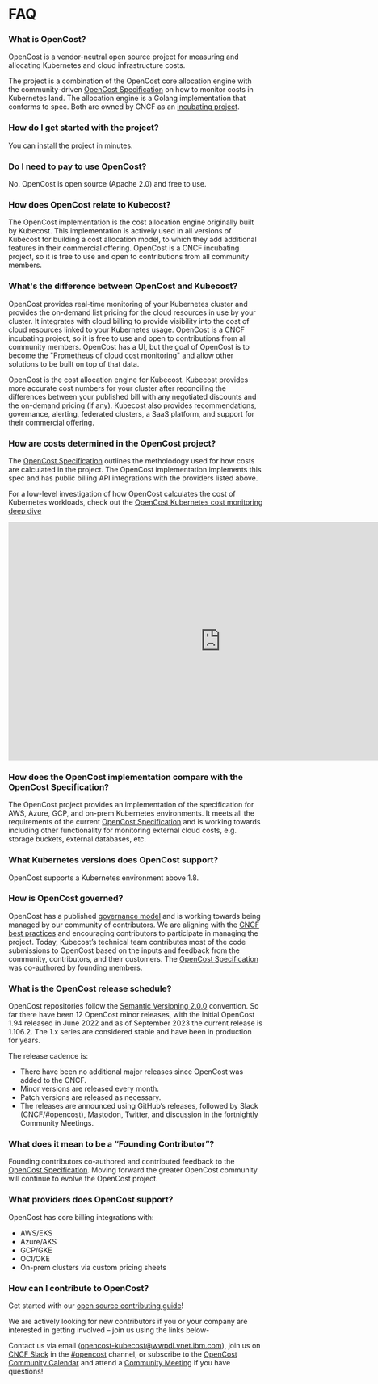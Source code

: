 # FAQ

### What is OpenCost?

OpenCost is a vendor-neutral open source project for measuring and allocating Kubernetes and cloud infrastructure costs.

The project is a combination of the OpenCost core allocation engine with the community-driven [OpenCost Specification](specification) on how to monitor costs in Kubernetes land. The allocation engine is a Golang implementation that conforms to spec. Both are owned by CNCF as an [incubating project](https://www.cncf.io/projects/).

### How do I get started with the project?

You can [install](installation/install) the project in minutes.

### Do I need to pay to use OpenCost?

No. OpenCost is open source (Apache 2.0) and free to use.

### How does OpenCost relate to Kubecost?

The OpenCost implementation is the cost allocation engine originally built by Kubecost. This implementation is actively used in all versions of Kubecost for building a cost allocation model, to which they add additional features in their commercial offering. OpenCost is a CNCF incubating project, so it is free to use and open to contributions from all community members.

### What's the difference between OpenCost and Kubecost?

OpenCost provides real-time monitoring of your Kubernetes cluster and provides the on-demand list pricing for the cloud resources in use by your cluster. It integrates with cloud billing to provide visibility into the cost of cloud resources linked to your Kubernetes usage. OpenCost is a CNCF incubating project, so it is free to use and open to contributions from all community members. OpenCost has a UI, but the goal of OpenCost is to become the "Prometheus of cloud cost monitoring" and allow other solutions to be built on top of that data.

OpenCost is the cost allocation engine for Kubecost. Kubecost provides more accurate cost numbers for your cluster after reconciling the differences between your published bill with any negotiated discounts and the on-demand pricing (if any). Kubecost also provides recommendations, governance, alerting, federated clusters, a SaaS platform, and support for their commercial offering.

### How are costs determined in the OpenCost project?

The [OpenCost Specification](specification) outlines the metholodogy used for how costs are calculated in the project. The OpenCost implementation implements this spec and has public billing API integrations with the providers listed above.

For a low-level investigation of how OpenCost calculates the cost of Kubernetes workloads, check out the [OpenCost Kubernetes cost monitoring deep dive](https://www.youtube.com/watch?v=P46g6go2KEk)
<iframe width="840" height="472" src="https://www.youtube.com/embed/P46g6go2KEk?si=h63Nv_9mXTgFJxcb" title="OpenCost Kubernetes cost monitoring deep dive" frameborder="0" allow="accelerometer; autoplay; clipboard-write; encrypted-media; gyroscope; picture-in-picture; web-share" allowfullscreen></iframe>

### How does the OpenCost implementation compare with the OpenCost Specification?

The OpenCost project provides an implementation of the specification for AWS, Azure, GCP, and on-prem Kubernetes environments. It meets all the requirements of the current [OpenCost Specification](specification) and is working towards including other functionality for monitoring external cloud costs, e.g. storage buckets, external databases, etc.

### What Kubernetes versions does OpenCost support?

OpenCost supports a Kubernetes environment above 1.8.

### How is OpenCost governed?

OpenCost has a published [governance model](https://github.com/opencost/opencost/blob/develop/GOVERNANCE.md) and is working towards being managed by our community of contributors. We are aligning with the [CNCF best practices](https://www.cncf.io/blog/2019/08/30/cncf-technical-principles-and-open-governance-success/) and encouraging contributors to participate in managing the project. Today, Kubecost’s technical team contributes most of the code submissions to OpenCost based on the inputs and feedback from the community, contributors, and their customers. The [OpenCost Specification](specification) was co-authored by founding members.

### What is the OpenCost release schedule?

OpenCost repositories follow the [Semantic Versioning 2.0.0](https://semver.org/) convention. So far there have been 12 OpenCost minor releases, with the initial OpenCost 1.94 released in June 2022 and as of September 2023 the current release is 1.106.2. The 1.x series are considered stable and have been in production for years.

The release cadence is:
* There have been no additional major releases since OpenCost was added to the CNCF.
* Minor versions are released every month.
* Patch versions are released as necessary.
* The releases are announced using GitHub’s releases, followed by Slack (CNCF/#opencost), Mastodon, Twitter, and discussion in the fortnightly Community Meetings.

### What does it mean to be a “Founding Contributor”?

Founding contributors co-authored and contributed feedback to the [OpenCost Specification](specification). Moving forward the greater OpenCost community will continue to evolve the OpenCost project.

### What providers does OpenCost support?

OpenCost has core billing integrations with:

- AWS/EKS
- Azure/AKS
- GCP/GKE
- OCI/OKE
- On-prem clusters via custom pricing sheets

### How can I contribute to OpenCost?

Get started with our [open source contributing guide](https://github.com/opencost/opencost/blob/develop/CONTRIBUTING.md)!

We are actively looking for new contributors if you or your company are interested in getting involved – join us using the links below-

Contact us via email (opencost-kubecost@wwpdl.vnet.ibm.com), join us on [CNCF Slack](https://slack.cncf.io/) in the [#opencost](https://cloud-native.slack.com/archives/C03D56FPD4G) channel, or subscribe to the [OpenCost Community Calendar](https://bit.ly/opencost-calendar) and attend a [Community Meeting](https://bit.ly/opencost-meeting) if you have questions!
